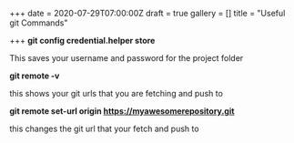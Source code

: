 +++
date = 2020-07-29T07:00:00Z
draft = true
gallery = []
title = "Useful git Commands"

+++
**git config credential.helper store**

This saves your username and password for the project folder

**git remote -v**

this shows your git urls that you are fetching and push to  

**git remote set-url origin https://myawesomerepository.git**

this changes the git url that your fetch and push to